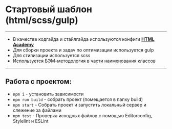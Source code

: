 # Стартовый шаблон (html/scss/gulp) 

---

* В качестве кодгайда и стайлгайда используются конфиги **[HTML Academy](https://github.com/htmlacademy/codeguide)**
* Для сборки проекта и задач по оптимизации используется gulp
* Для стилизации используется scss
* Используется БЭМ-методология в части наименования классов

---

## Работа с проектом:
* `npm i` - установить зависимости
* `npm run build` - собрать проект (помещается в папку build)
* `npm start` - Собрать проект и запустить локальный сервер и слежение за файлами
* `npm test` - Проверка исходных файлов с помощью Editorconfig, Stylelint и ESLint
